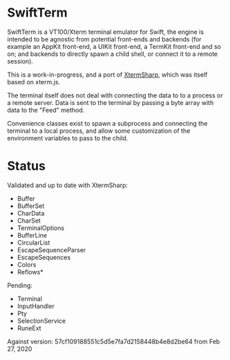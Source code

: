 
SwiftTerm
=========

SwiftTerm is a VT100/Xterm terminal emulator for Swift, the engine is
intended to be agnostic from potential front-ends and backends (for example
an AppKit front-end, a UIKit front-end, a TermKit front-end and so on;
and backends to directly spawn a child shell, or connect it to a remote
session).

This is a work-in-progress, and a port of
[XtermSharp](https://github.com/migueldeicaza/XtermSharp), which was
itself based on xterm.js.

The terminal itself does not deal with connecting the data to to a process
or a remote server.   Data is sent to the terminal by passing a byte array
with data to the "Feed" method.

Convenience classes exist to spawn a subprocess and connecting the
terminal to a local process, and allow some customization of the
environment variables to pass to the child.

Status
======

Validated and up to date with XtermSharp:

* Buffer
* BufferSet
* CharData
* CharSet
* TerminalOptions
* BufferLine
* CircularList
* EscapeSequenceParser
* EscapeSequences
* Colors
* Reflows*

Pending:

* Terminal
* InputHandler
* Pty
* SelectionService
* RuneExt


Against version: 57cf109188551c5d5e7fa7d2158448b4e8d2be64 from Feb 27, 2020

